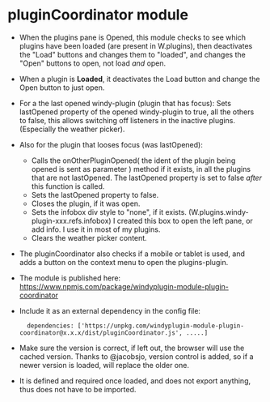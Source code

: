 pluginCoordinator module
========================

- When the plugins pane is Opened,  this module checks to see which plugins have been loaded (are present in W.plugins), then deactivates the "Load" buttons and changes them to "loaded",   and changes the "Open" buttons to open,  not load *and* open.
- When a plugin is **Loaded**,  it deactivates the Load button and change the Open button to just open.
- For a the last opened windy-plugin (plugin that has focus):   Sets lastOpened property of the opened windy-plugin to true,  all the others to false,  this allows switching off listeners in the inactive plugins.  (Especially the weather picker).
- Also for the plugin that looses focus (was lastOpened):
	- Calls the onOtherPluginOpened( the ident of the plugin being opened is sent as parameter  ) method if it exists, in all the plugins that are not lastOpened.  The lastOpened property is set to false *after* this function is called.
	- Sets the lastOpened property to false.
	- Closes the plugin, if it was open.
	- Sets the infobox div style to "none", if it exists.  (W.plugins.windy-plugin-xxx.refs.infobox)  I created this box to open the left pane,  or add info.  I use it in most of my plugins.
	- Clears the weather picker content.
- The pluginCoordinator also checks if a mobile or tablet is used, and adds a button on the context menu to open the plugins-plugin.


- The module is published here:  https://www.npmjs.com/package/windyplugin-module-plugin-coordinator
- Include it as an external dependency in the config file:

        dependencies: ['https://unpkg.com/windyplugin-module-plugin-coordinator@x.x.x/dist/pluginCoordinator.js', .....]

- Make sure the version is correct,  if left out, the browser will use the cached version.  Thanks to @jacobsjo,  version control is added,  so if a newer version is loaded,  will replace the older one.  
- It is defined and required once loaded,  and does not export anything,  thus does not have to be imported.


